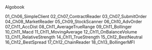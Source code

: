 Algobook

01_Ch06_SimpleClient
02_Ch07_ContractReader
03_Ch07_SubmitOrder
04_Ch08_MarketReader
05_Ch09_StockScanner
06_Ch10_AdvOrder
07_Ch11_AccDist
08_Ch11_AverageTrueRange
09_Ch11_Bollinger
10_Ch11_Macd
11_Ch11_MovingAverage
12_Ch11_OnBalanceVolume
13_Ch11_RelativeStrength
14_Ch11_TrueStrength
15_Ch12_BestNeutral
16_Ch12_BestSpread
17_Ch12_ChainReader
18_Ch13_BollingerMFI
